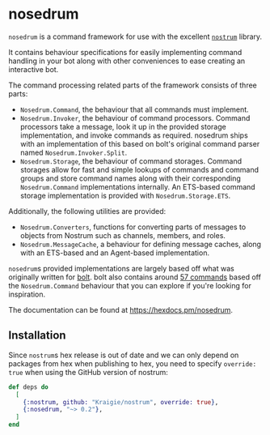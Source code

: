 # nosedrum

`nosedrum` is a command framework for use with the excellent
[`nostrum`](https://github.com/Kraigie/nostrum) library.

It contains behaviour specifications for easily implementing command handling in
your bot along with other conveniences to ease creating an interactive bot.

The command processing related parts of the framework consists of three parts:
- `Nosedrum.Command`, the behaviour that all commands must implement.
- `Nosedrum.Invoker`, the behaviour of command processors. Command processors
  take a message, look it up in the provided storage implementation,
  and invoke commands as required. nosedrum ships with an implementation of
  this based on bolt's original command parser named `Nosedrum.Invoker.Split`.
- `Nosedrum.Storage`, the behaviour of command storages. Command storages
  allow for fast and simple lookups of commands and command groups and store
  command names along with their corresponding `Nosedrum.Command`
  implementations internally. An ETS-based command storage implementation is
  provided with `Nosedrum.Storage.ETS`.

Additionally, the following utilities are provided:
- `Nosedrum.Converters`, functions for converting parts of messages to objects
  from Nostrum such as channels, members, and roles.
- `Nosedrum.MessageCache`, a behaviour for defining message caches, along with
  an ETS-based and an Agent-based implementation.

`nosedrum`s provided implementations are largely based off what was originally
written for [bolt](https://github.com/jchristgit/bolt). bolt also contains
around [57
commands](https://github.com/jchristgit/bolt/tree/master/lib/bolt/cogs) based
off the `Nosedrum.Command` behaviour that you can explore if you're looking for
inspiration.

The documentation can be found at https://hexdocs.pm/nosedrum.

## Installation

Since `nostrum`s hex release is out of date and we can only depend on packages
from hex when publishing to hex, you need to specify `override: true` when using
the GitHub version of nostrum:

```elixir
def deps do
  [
    {:nostrum, github: "Kraigie/nostrum", override: true},
    {:nosedrum, "~> 0.2"},
  ]
end
```


<!-- vim: set textwidth=80 sw=2 ts=2: -->
